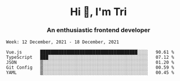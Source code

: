 <h1 align="center">Hi 👋, I'm Tri</h1>
<h3 align="center">An enthusiastic frontend developer</h3>

<!--START_SECTION:waka-->
```text
Week: 12 December, 2021 - 18 December, 2021

Vue.js       █████████████████████████████████████░░░░   90.61 % 
TypeScript   ███░░░░░░░░░░░░░░░░░░░░░░░░░░░░░░░░░░░░░░   07.12 % 
JSON         ▒░░░░░░░░░░░░░░░░░░░░░░░░░░░░░░░░░░░░░░░░   01.20 % 
Git Config   ▒░░░░░░░░░░░░░░░░░░░░░░░░░░░░░░░░░░░░░░░░   00.59 % 
YAML         ▒░░░░░░░░░░░░░░░░░░░░░░░░░░░░░░░░░░░░░░░░   00.45 % 
```
<!--END_SECTION:waka-->
